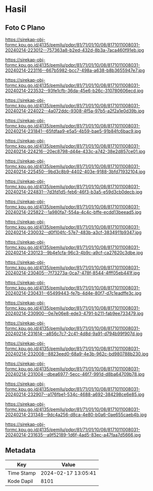 # Hasil

## Foto C Plano

https://sirekap-obj-formc.kpu.go.id/4135/pemilu/pdpr/81/71/01/10/08/8171011008031-20240214-223012--757363a8-b2ed-432d-8b3a-7aca460f91eb.jpg

https://sirekap-obj-formc.kpu.go.id/4135/pemilu/pdpr/81/71/01/10/08/8171011008031-20240214-223116--667b5982-bcc7-498a-a638-b8b3655947e7.jpg

https://sirekap-obj-formc.kpu.go.id/4135/pemilu/pdpr/81/71/01/10/08/8171011008031-20240214-223532--93fe1cfb-36da-45e6-b26c-310780606ecd.jpg

https://sirekap-obj-formc.kpu.go.id/4135/pemilu/pdpr/81/71/01/10/08/8171011008031-20240214-224022--4a072ddc-9308-4f5a-97b5-a2f2a1e0d39b.jpg

https://sirekap-obj-formc.kpu.go.id/4135/pemilu/pdpr/81/71/01/10/08/8171011008031-20240214-231841--65fdfaa9-e5a5-4b59-bae5-91b84fc6bac9.jpg

https://sirekap-obj-formc.kpu.go.id/4135/pemilu/pdpr/81/71/01/10/08/8171011008031-20240214-224216--20ec8798-d44e-433c-a742-38e2d857ce01.jpg

https://sirekap-obj-formc.kpu.go.id/4135/pemilu/pdpr/81/71/01/10/08/8171011008031-20240214-225450--9bd3c8b9-4402-403e-9188-3bfd71932104.jpg

https://sirekap-obj-formc.kpu.go.id/4135/pemilu/pdpr/81/71/01/10/08/8171011008031-20240214-224831--7d3fd1d5-feb6-46f3-b3a5-e59d3cb0decb.jpg

https://sirekap-obj-formc.kpu.go.id/4135/pemilu/pdpr/81/71/01/10/08/8171011008031-20240214-225822--1a980fa7-554a-4c4c-bffe-ecdd13beead5.jpg

https://sirekap-obj-formc.kpu.go.id/4135/pemilu/pdpr/81/71/01/10/08/8171011008031-20240214-230032--d0f104fc-57e7-483b-a3cf-3834911b9347.jpg

https://sirekap-obj-formc.kpu.go.id/4135/pemilu/pdpr/81/71/01/10/08/8171011008031-20240214-230123--9b4e1cfa-96c3-4b9c-a9cf-ca27620c3dbe.jpg

https://sirekap-obj-formc.kpu.go.id/4135/pemilu/pdpr/81/71/01/10/08/8171011008031-20240214-230405--7f73273a-0ca7-478f-8544-4fff05eb441f.jpg

https://sirekap-obj-formc.kpu.go.id/4135/pemilu/pdpr/81/71/01/10/08/8171011008031-20240214-230431--65499443-fe7b-4d4e-80f7-d7c1eadffe3c.jpg

https://sirekap-obj-formc.kpu.go.id/4135/pemilu/pdpr/81/71/01/10/08/8171011008031-20240214-230900--0e7e06e8-ede3-4791-b211-fab9ee733479.jpg

https://sirekap-obj-formc.kpu.go.id/4135/pemilu/pdpr/81/71/01/10/08/8171011008031-20240214-231614--a856c7c7-2c41-4d8d-9a91-d794b99f907d.jpg

https://sirekap-obj-formc.kpu.go.id/4135/pemilu/pdpr/81/71/01/10/08/8171011008031-20240214-232008--8823eed0-68a9-4e3b-962c-bd980788b230.jpg

https://sirekap-obj-formc.kpu.go.id/4135/pemilu/pdpr/81/71/01/10/08/8171011008031-20240214-231004--dbea6977-5ecc-46f7-991d-d8ba64709b78.jpg

https://sirekap-obj-formc.kpu.go.id/4135/pemilu/pdpr/81/71/01/10/08/8171011008031-20240214-232907--a176fbe1-534c-4688-a692-384298ce6e85.jpg

https://sirekap-obj-formc.kpu.go.id/4135/pemilu/pdpr/81/71/01/10/08/8171011008031-20240214-231348--9dc4a256-d8ca-4e80-b0a6-0ae655caeb4b.jpg

https://sirekap-obj-formc.kpu.go.id/4135/pemilu/pdpr/81/71/01/10/08/8171011008031-20240214-231635--a9f52189-1d6f-4ad5-83ec-a47faa7d5666.jpg


## Metadata

| Key        | Value               |
| ---------- | ------------------- |
| Time Stamp | 2024-02-17 13:05:41 |
| Kode Dapil | 8101                |



